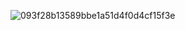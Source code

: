 ![093f28b13589bbe1a51d4f0d4cf15f3e](https://github.com/user-attachments/assets/5303afb3-cec5-4f22-87d8-233b9a5b5b97)
